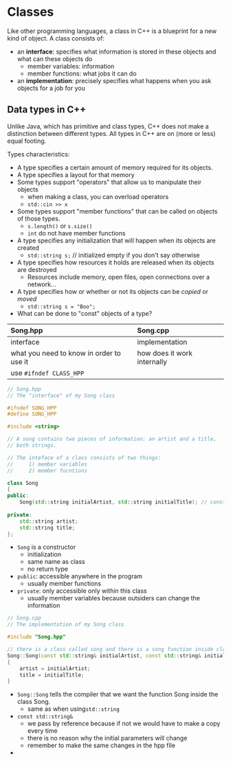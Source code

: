 # Classes

Like other programming languages, a class in C++ is a blueprint for a new kind of object. A class consists of:

* an **interface**: specifies what information is stored in these objects and what can these objects do
  * member variables: information
  * member functions: what jobs it can do
*  an **implementation**: precisely specifies what happens when you ask objects for a job for you 

## Data types in C++

Unlike Java, which has primitive and class types, C++ does not make a distinction between different types. All types in C++ are on \(more or less\) equal footing. 

Types characteristics:

* A type specifies a certain amount of memory required for its objects.
* A type specifies a layout for that memory
* Some types support "operators" that allow us to manipulate their objects
  * when making a class, you can overload operators 
  * `std::cin >> x`
* Some types support "member functions" that can be called on objects of those types.
  * `s.length()` or `s.size()`
  *  `int` do not have member functions
* A type specifies any initialization that will happen when its objects are created
  * `std::string s;` // initialized empty if you don't say otherwise
* A type specifies how resources it holds are released when its objects are destroyed
  * Resources include memory, open files, open connections over a network...
* A type specifies how or whether or not its objects can be _copied_ or _moved_
  * `std::string s = "Boo";`
* What can be done to "const" objects of a type?





| Song.hpp | Song.cpp |
| :--- | :--- |
| interface | implementation |
| what you need to know in order to use it | how does it work internally |
| use `#ifndef CLASS_HPP` |  |

```cpp
// Song.hpp
// The "interface" of my Song class

#ifndef SONG_HPP
#define SONG_HPP

#include <string>

// A song contains two pieces of information: an artist and a title,
// both strings.

// The inteface of a class consists of two things:
//     1) member variables
//     2) member fucntions

class Song
{
public:
    Song(std::string initialArtist, std::string initialTitle); // constructor
    
private:
    std::string artist;
    std::string title;
};
```

* `Song` is a constructor
  * initialization 
  * same name as class 
  * no return type
* `public`: accessible anywhere in the program 
  * usually member functions 
* `private`: only accessible only within this class
  * usually member variables because outsiders can change the information

```cpp
// Song.cpp 
// The implementation of my Song class 

#include "Song.hpp"

// there is a class called song and there is a song function inside class Song
Song::Song(const std::string& initialArtist, const std::string& initialTitle)
{
    artist = initialArtist; 
    title = initialTitle;
}
```

* `Song::Song` tells the compiler that we want the function Song inside the class Song.
  * same as when using`std::string`
* `const std::string&` 
  * we pass by reference because if not we would have to make a copy every time
  * there is no reason why the initial parameters will change
  * remember to make the same changes in the hpp file
* 
